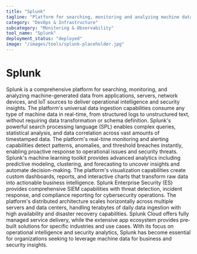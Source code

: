 ```yaml
---
title: "Splunk"
tagline: "Platform for searching, monitoring and analyzing machine data"
category: "DevOps & Infrastructure"
subcategory: "Monitoring & Observability"
tool_name: "Splunk"
deployment_status: "deployed"
image: "/images/tools/splunk-placeholder.jpg"
---
```


# Splunk

Splunk is a comprehensive platform for searching, monitoring, and analyzing machine-generated data from applications, servers, network devices, and IoT sources to deliver operational intelligence and security insights. The platform's universal data ingestion capabilities consume any type of machine data in real-time, from structured logs to unstructured text, without requiring data transformation or schema definition. Splunk's powerful search processing language (SPL) enables complex queries, statistical analysis, and data correlation across vast amounts of timestamped data. The platform's real-time monitoring and alerting capabilities detect patterns, anomalies, and threshold breaches instantly, enabling proactive response to operational issues and security threats. Splunk's machine learning toolkit provides advanced analytics including predictive modeling, clustering, and forecasting to uncover insights and automate decision-making. The platform's visualization capabilities create custom dashboards, reports, and interactive charts that transform raw data into actionable business intelligence. Splunk Enterprise Security (ES) provides comprehensive SIEM capabilities with threat detection, incident response, and compliance reporting for cybersecurity operations. The platform's distributed architecture scales horizontally across multiple servers and data centers, handling terabytes of daily data ingestion with high availability and disaster recovery capabilities. Splunk Cloud offers fully managed service delivery, while the extensive app ecosystem provides pre-built solutions for specific industries and use cases. With its focus on operational intelligence and security analytics, Splunk has become essential for organizations seeking to leverage machine data for business and security insights.
